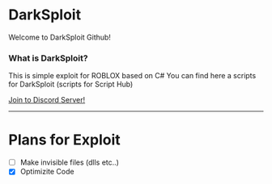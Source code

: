 # DarkSploit
Welcome to DarkSploit Github!
### What is DarkSploit?
This is simple exploit for ROBLOX based on C# 
You can find here a scripts for DarkSploit (scripts for Script Hub)

[Join to Discord Server!](https://discord.gg/CgJvt4k)
____
# Plans for Exploit
- [ ] Make invisible files (dlls etc..)
- [X] Optimizite Code 
